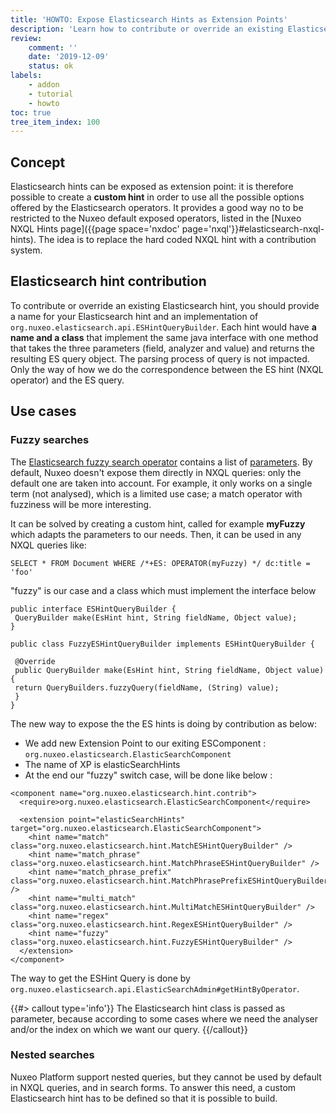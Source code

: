 ```yaml
---
title: 'HOWTO: Expose Elasticsearch Hints as Extension Points'
description: 'Learn how to contribute or override an existing Elasticsearch Hint'
review:
    comment: ''
    date: '2019-12-09'
    status: ok
labels:
    - addon
    - tutorial
    - howto
toc: true
tree_item_index: 100
---
```


##  Concept

Elasticsearch hints can be exposed as extension point: it is therefore possible to create a **custom hint** in order to use all the possible options offered by the Elasticsearch operators. It provides a good way no to be restricted to the Nuxeo default exposed operators, listed in the [Nuxeo NXQL Hints page]({{page space='nxdoc' page='nxql'}}#elasticsearch-nxql-hints). The idea is to replace the hard coded NXQL hint with a  contribution system.

## Elasticsearch hint contribution

To contribute or override an existing Elasticsearch hint, you should provide a name for your Elasticsearch hint and an implementation of `org.nuxeo.elasticsearch.api.ESHintQueryBuilder`.
Each hint would have **a name and a class** that implement the same java interface with one method that takes the three parameters (field, analyzer and value) and returns the resulting ES query object. The parsing process of query is not impacted. Only the way of how we do the correspondence between the ES hint (NXQL operator) and the ES query.

##  Use cases

### Fuzzy searches

The [Elasticsearch fuzzy search operator](https://www.elastic.co/guide/en/elasticsearch/reference/6.5/query-dsl-fuzzy-query.html) contains a list of [parameters](https://www.elastic.co/guide/en/elasticsearch/reference/6.5/query-dsl-fuzzy-query.html#_parameters_7). By  default, Nuxeo doesn't expose them directly in NXQL queries: only the default one are taken into account. For example, it only works on a single term (not analysed), which is a limited use case; a match operator with fuzziness will be more interesting.

It can be solved by creating a custom hint, called for example **myFuzzy** which adapts the parameters to our needs. Then, it can be used in any NXQL queries like:

```
SELECT * FROM Document WHERE /*+ES: OPERATOR(myFuzzy) */ dc:title = 'foo'
```

"fuzzy" is our case and a class which must implement the interface below  

```
public interface ESHintQueryBuilder {
 QueryBuilder make(EsHint hint, String fieldName, Object value);
}

public class FuzzyESHintQueryBuilder implements ESHintQueryBuilder {

 @Override
 public QueryBuilder make(EsHint hint, String fieldName, Object value) {
 return QueryBuilders.fuzzyQuery(fieldName, (String) value);
 }
}
```

The new way to expose the the ES hints is doing by contribution as below:

- We add new Extension Point to our exiting ESComponent : `org.nuxeo.elasticsearch.ElasticSearchComponent`
- The name of XP is elasticSearchHints
- At the end our "fuzzy" switch case, will be done like below :

```
<component name="org.nuxeo.elasticsearch.hint.contrib">
  <require>org.nuxeo.elasticsearch.ElasticSearchComponent</require>

  <extension point="elasticSearchHints" target="org.nuxeo.elasticsearch.ElasticSearchComponent">
    <hint name="match" class="org.nuxeo.elasticsearch.hint.MatchESHintQueryBuilder" />
    <hint name="match_phrase" class="org.nuxeo.elasticsearch.hint.MatchPhraseESHintQueryBuilder" />
    <hint name="match_phrase_prefix" class="org.nuxeo.elasticsearch.hint.MatchPhrasePrefixESHintQueryBuilder" />
    <hint name="multi_match" class="org.nuxeo.elasticsearch.hint.MultiMatchESHintQueryBuilder" />
    <hint name="regex" class="org.nuxeo.elasticsearch.hint.RegexESHintQueryBuilder" />
    <hint name="fuzzy" class="org.nuxeo.elasticsearch.hint.FuzzyESHintQueryBuilder" />
  </extension>
</component>
```

The way to get the ESHint Query is done by `org.nuxeo.elasticsearch.api.ElasticSearchAdmin#getHintByOperator`.

{{#> callout type='info'}}
The Elasticsearch hint class is passed as parameter, because according to some cases where we need the analyser and/or the index on which we want our query.
{{/callout}}

### Nested searches

Nuxeo Platform support nested queries, but they cannot be used by default in NXQL queries, and in search forms. To answer this need, a custom Elasticsearch hint has to be defined so that it is possible to build.
